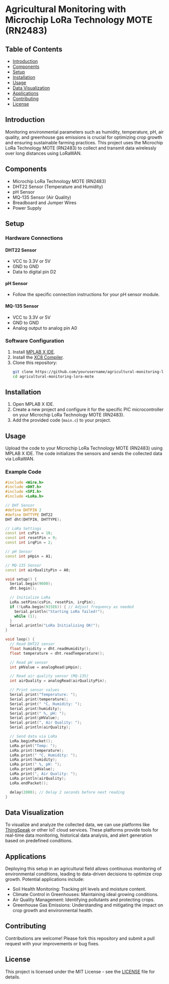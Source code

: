 # Agricultural Monitoring with Microchip LoRa Technology MOTE (RN2483)

## Table of Contents
- [Introduction](#introduction)
- [Components](#components)
- [Setup](#setup)
- [Installation](#installation)
- [Usage](#usage)
- [Data Visualization](#data-visualization)
- [Applications](#applications)
- [Contributing](#contributing)
- [License](#license)

## Introduction

Monitoring environmental parameters such as humidity, temperature, pH, air quality, and greenhouse gas emissions is crucial for optimizing crop growth and ensuring sustainable farming practices. This project uses the Microchip LoRa Technology MOTE (RN2483) to collect and transmit data wirelessly over long distances using LoRaWAN.

## Components

- Microchip LoRa Technology MOTE (RN2483)
- DHT22 Sensor (Temperature and Humidity)
- pH Sensor
- MQ-135 Sensor (Air Quality)
- Breadboard and Jumper Wires
- Power Supply

## Setup

### Hardware Connections

#### DHT22 Sensor
- VCC to 3.3V or 5V
- GND to GND
- Data to digital pin D2

#### pH Sensor
- Follow the specific connection instructions for your pH sensor module.

#### MQ-135 Sensor
- VCC to 3.3V or 5V
- GND to GND
- Analog output to analog pin A0

### Software Configuration

1. Install [MPLAB X IDE](https://www.microchip.com/mplab/mplab-x-ide).
2. Install the [XC8 Compiler](https://www.microchip.com/mplab/compilers).
3. Clone this repository:
   ```sh
   git clone https://github.com/yourusername/agricultural-monitoring-lora-mote.git
   cd agricultural-monitoring-lora-mote
   ```

## Installation

1. Open MPLAB X IDE.
2. Create a new project and configure it for the specific PIC microcontroller on your Microchip LoRa Technology MOTE (RN2483).
3. Add the provided code (`main.c`) to your project.

## Usage

Upload the code to your Microchip LoRa Technology MOTE (RN2483) using MPLAB X IDE. The code initializes the sensors and sends the collected data via LoRaWAN.

### Example Code

```cpp
#include <Wire.h>
#include <DHT.h>
#include <SPI.h>
#include <LoRa.h>

// DHT Sensor
#define DHTPIN 2
#define DHTTYPE DHT22
DHT dht(DHTPIN, DHTTYPE);

// LoRa Settings
const int csPin = 10;
const int resetPin = 9;
const int irqPin = 2;

// pH Sensor
const int pHpin = A1;

// MQ-135 Sensor
const int airQualityPin = A0;

void setup() {
  Serial.begin(9600);
  dht.begin();

  // Initialize LoRa
  LoRa.setPins(csPin, resetPin, irqPin);
  if (!LoRa.begin(915E6)) { // Adjust frequency as needed
    Serial.println("Starting LoRa failed!");
    while (1);
  }
  Serial.println("LoRa Initializing OK!");
}

void loop() {
  // Read DHT22 sensor
  float humidity = dht.readHumidity();
  float temperature = dht.readTemperature();

  // Read pH sensor
  int pHValue = analogRead(pHpin);

  // Read air quality sensor (MQ-135)
  int airQuality = analogRead(airQualityPin);

  // Print sensor values
  Serial.print("Temperature: ");
  Serial.print(temperature);
  Serial.print(" °C, Humidity: ");
  Serial.print(humidity);
  Serial.print(" %, pH: ");
  Serial.print(pHValue);
  Serial.print(", Air Quality: ");
  Serial.println(airQuality);

  // Send data via LoRa
  LoRa.beginPacket();
  LoRa.print("Temp: ");
  LoRa.print(temperature);
  LoRa.print(" °C, Humidity: ");
  LoRa.print(humidity);
  LoRa.print(" %, pH: ");
  LoRa.print(pHValue);
  LoRa.print(", Air Quality: ");
  LoRa.println(airQuality);
  LoRa.endPacket();

  delay(2000); // Delay 2 seconds before next reading
}
```

## Data Visualization

To visualize and analyze the collected data, we can use platforms like [ThingSpeak](https://thingspeak.com/) or other IoT cloud services. These platforms provide tools for real-time data monitoring, historical data analysis, and alert generation based on predefined conditions.

## Applications

Deploying this setup in an agricultural field allows continuous monitoring of environmental conditions, leading to data-driven decisions to optimize crop growth. Potential applications include:

- Soil Health Monitoring: Tracking pH levels and moisture content.
- Climate Control in Greenhouses: Maintaining ideal growing conditions.
- Air Quality Management: Identifying pollutants and protecting crops.
- Greenhouse Gas Emissions: Understanding and mitigating the impact on crop growth and environmental health.

## Contributing

Contributions are welcome! Please fork this repository and submit a pull request with your improvements or bug fixes.

## License

This project is licensed under the MIT License - see the [LICENSE](LICENSE) file for details.
```
